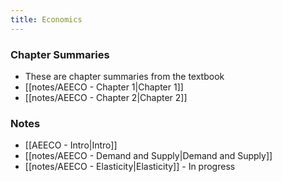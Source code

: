 ```yaml
---
title: Economics
---
```

### Chapter Summaries
- These are chapter summaries from the textbook
- [[notes/AEECO - Chapter 1|Chapter 1]]
- [[notes/AEECO - Chapter 2|Chapter 2]]

### Notes
- [[AEECO - Intro|Intro]]
- [[notes/AEECO - Demand and Supply|Demand and Supply]]
- [[notes/AEECO - Elasticity|Elasticity]] - In progress







